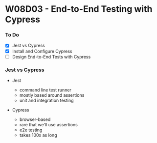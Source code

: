 # W08D03 - End-to-End Testing with Cypress

### To Do
- [x] Jest vs Cypress
- [x] Install and Configure Cypress
- [ ] Design End-to-End Tests with Cypress

### Jest vs Cypress
* Jest
  * command line test runner
  * mostly based around assertions
  * unit and integration testing

* Cypress
  * browser-based
  * rare that we'll use assertions
  * e2e testing
  * takes 100x as long











